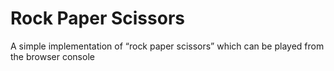 # Rock Paper Scissors

A simple implementation of “rock paper scissors” which can be played from the browser console